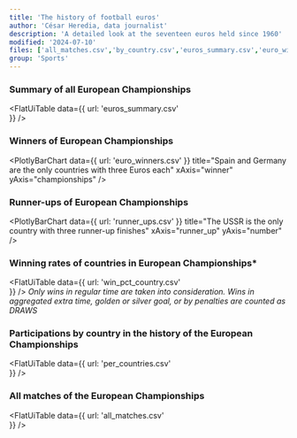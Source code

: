 ```yaml
---
title: 'The history of football euros'
author: 'César Heredia, data journalist'
description: 'A detailed look at the seventeen euros held since 1960'
modified: '2024-07-10'
files: ['all_matches.csv','by_country.csv','euros_summary.csv','euro_winners.csv','runner_ups.csv','win_pct_country.csv']
group: 'Sports'
---
```


### Summary of all European Championships
<FlatUiTable
  data={{
    url: 'euros_summary.csv'    
  }}
/>

### Winners of European Championships
<PlotlyBarChart
  data={{
    url: 'euro_winners.csv'
  }}
  title="Spain and Germany are the only countries with three Euros each"
  xAxis="winner"
  yAxis="championships"
/>

### Runner-ups of European Championships
<PlotlyBarChart
  data={{
    url: 'runner_ups.csv'
  }}
  title="The USSR is the only country with three runner-up finishes"
  xAxis="runner_up"
  yAxis="number"
/>

### Winning rates of countries in European Championships*
<FlatUiTable
  data={{
    url: 'win_pct_country.csv'    
  }}
/>
*Only wins in regular time are taken into consideration. Wins in aggregated extra time, golden or silver goal, or by penalties are counted as DRAWS*

### Participations by country in the history of the European Championships
<FlatUiTable
  data={{
    url: 'per_countries.csv'    
  }}
/>

### All matches of the European Championships
<FlatUiTable
  data={{
    url: 'all_matches.csv'    
  }}
/>
